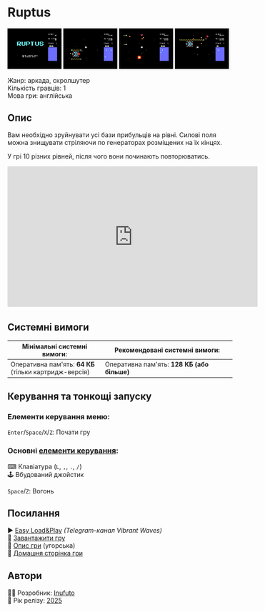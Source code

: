 # Ruptus

<img src="screenshots/scrn_ruptus_01.png" width="24%"> 
<img src="screenshots/scrn_ruptus_02.png" width="24%"> 
<img src="screenshots/scrn_ruptus_03.png" width="24%"> 
<img src="screenshots/scrn_ruptus_04.png" width="24%">

Жанр: аркада, скролшутер  
Кількість гравців: 1  
Мова гри: англійська  


## Опис

Вам необхідно зруйнувати усі бази прибульців на рівні. Силові поля можна знищувати стріляючи по генераторах розміщених на їх кінцях.

У грі 10 різних рівней, після чого вони починають повторюватись.

<iframe width="560" height="315" src="https://www.youtube.com/embed/qwGVlxidtR4" CFN8Yitle="YouTube video player" frameborder="0" allowfullscreen></iframe>

## Системні вимоги

|Мінімальні системні вимоги:|Рекомендовані системні вимоги:|
|---------------------------|------------------------------|
|Оперативна пам'ять: **64 КБ**<br>(тільки картридж-версія)|Оперативна пам'ять: **128 КБ (або більше)**|  

## Керування та тонкощі запуску
### Елементи керування меню:

`Enter`/`Space`/`X`/`Z`: Почати гру  

### Основні [елементи керування](../controllers.md):
⌨ Клавіатура (`L`, `,`, `.`, `/`)  
🕹 Вбудований джойстик  

`Space`/`Z`: Вогонь  


## Посилання

▶ [Easy Load&Play](https://t.me/EP128k_Load_n_Play/841) *(Telegram-канал Vibrant Waves)*  
💾 [Завантажити гру](http://www.ep128.hu/Ep_Games/Prg/Ruptus.rar)  
📃 [Опис гри](http://www.ep128.hu/Games/Ruptus.htm) (угорська)  
🏡 [Домашня сторінка гри](http://inufuto.web.fc2.com/8bit/ruptus/#ep64)

## Автори
👨‍💻 Розробник: [Inufuto](../../community/inufuto.md)  
📅 Рік релізу: [2025](../release_years/2025.md)  